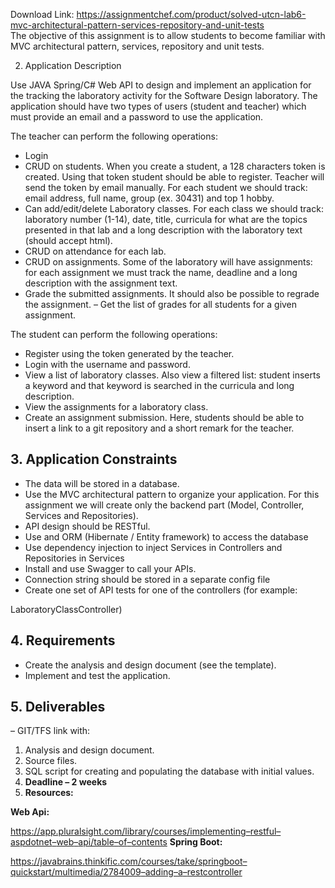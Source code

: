 Download Link: https://assignmentchef.com/product/solved-utcn-lab6-mvc-architectural-pattern-services-repository-and-unit-tests
<br>
The objective of this assignment is to allow students to become familiar with MVC architectural pattern, services, repository and unit tests.

2. Application Description

Use JAVA Spring/C# Web API to design and implement an application for the tracking the laboratory activity for the Software Design laboratory. The application should have two types of users (student and teacher) which must provide an email and a password to use the application.

The teacher can perform the following operations:

<ul>

 <li>Login</li>

 <li>CRUD on students. When you create a student, a 128 characters token is created. Using that token student should be able to register. Teacher will send the token by email manually. For each student we should track: email address, full name, group (ex. 30431) and top 1 hobby.</li>

 <li>Can add/edit/delete Laboratory classes. For each class we should track: laboratory number (1-14), date, title, curricula for what are the topics presented in that lab and a long description with the laboratory text (should accept html).</li>

 <li>CRUD on attendance for each lab.</li>

 <li>CRUD on assignments. Some of the laboratory will have assignments: for each assignment we must track the name, deadline and a long description with the assignment text.</li>

 <li>Grade the submitted assignments. It should also be possible to regrade the assignment. – Get the list of grades for all students for a given assignment.</li>

</ul>

The student can perform the following operations:

<ul>

 <li>Register using the token generated by the teacher.</li>

 <li>Login with the username and password.</li>

 <li>View a list of laboratory classes. Also view a filtered list: student inserts a keyword and that keyword is searched in the curricula and long description.</li>

 <li>View the assignments for a laboratory class.</li>

 <li>Create an assignment submission. Here, students should be able to insert a link to a git repository and a short remark for the teacher.</li>

</ul>




<h2>3. Application Constraints</h2>

<ul>

 <li>The data will be stored in a database.</li>

 <li>Use the MVC architectural pattern to organize your application. For this assignment we will create only the backend part (Model, Controller, Services and Repositories).</li>

 <li>API design should be RESTful.</li>

 <li>Use and ORM (Hibernate / Entity framework) to access the database</li>

 <li>Use dependency injection to inject Services in Controllers and Repositories in Services</li>

 <li>Install and use Swagger to call your APIs.</li>

 <li>Connection string should be stored in a separate config file</li>

 <li>Create one set        of         API      tests     for       one      of         the       controllers       (for example:</li>

</ul>

LaboratoryClassController)

<h2>4. Requirements</h2>

<ul>

 <li>Create the analysis and design document (see the template).</li>

 <li>Implement and test the application.</li>

</ul>

<strong> </strong>

<h2>5. Deliverables</h2>

–    GIT/TFS link with:

<ol>

 <li>Analysis and design document.</li>

 <li>Source files.</li>

 <li>SQL script for creating and populating the database with initial values.</li>

 <li><strong>Deadline – 2 weeks </strong></li>

 <li><strong>Resources: </strong></li>

</ol>

<strong> </strong>

<strong>Web Api: </strong>

<a href="https://app.pluralsight.com/library/courses/implementing-restful-aspdotnet-web-api/table-of-contents">https://app.pluralsight.com/library/courses/implementing</a><a href="https://app.pluralsight.com/library/courses/implementing-restful-aspdotnet-web-api/table-of-contents">–</a><a href="https://app.pluralsight.com/library/courses/implementing-restful-aspdotnet-web-api/table-of-contents">restful</a><a href="https://app.pluralsight.com/library/courses/implementing-restful-aspdotnet-web-api/table-of-contents">–</a><a href="https://app.pluralsight.com/library/courses/implementing-restful-aspdotnet-web-api/table-of-contents">aspdotnet</a><a href="https://app.pluralsight.com/library/courses/implementing-restful-aspdotnet-web-api/table-of-contents">–</a><a href="https://app.pluralsight.com/library/courses/implementing-restful-aspdotnet-web-api/table-of-contents">web</a><a href="https://app.pluralsight.com/library/courses/implementing-restful-aspdotnet-web-api/table-of-contents">–</a><a href="https://app.pluralsight.com/library/courses/implementing-restful-aspdotnet-web-api/table-of-contents">api/table</a><a href="https://app.pluralsight.com/library/courses/implementing-restful-aspdotnet-web-api/table-of-contents">–</a><a href="https://app.pluralsight.com/library/courses/implementing-restful-aspdotnet-web-api/table-of-contents">of</a><a href="https://app.pluralsight.com/library/courses/implementing-restful-aspdotnet-web-api/table-of-contents">–</a><a href="https://app.pluralsight.com/library/courses/implementing-restful-aspdotnet-web-api/table-of-contents">contents</a> <strong>Spring Boot: </strong>

<a href="https://javabrains.thinkific.com/courses/take/springboot-quickstart/multimedia/2784009-adding-a-rest-controller">https://javabrains.thinkific.com/courses/take/springboot</a><a href="https://javabrains.thinkific.com/courses/take/springboot-quickstart/multimedia/2784009-adding-a-rest-controller">–</a><a href="https://javabrains.thinkific.com/courses/take/springboot-quickstart/multimedia/2784009-adding-a-rest-controller">quickstart/multimedia/2784009</a><a href="https://javabrains.thinkific.com/courses/take/springboot-quickstart/multimedia/2784009-adding-a-rest-controller">–</a><a href="https://javabrains.thinkific.com/courses/take/springboot-quickstart/multimedia/2784009-adding-a-rest-controller">adding</a><a href="https://javabrains.thinkific.com/courses/take/springboot-quickstart/multimedia/2784009-adding-a-rest-controller">–</a><a href="https://javabrains.thinkific.com/courses/take/springboot-quickstart/multimedia/2784009-adding-a-rest-controller">a</a><a href="https://javabrains.thinkific.com/courses/take/springboot-quickstart/multimedia/2784009-adding-a-rest-controller">–</a><a href="https://javabrains.thinkific.com/courses/take/springboot-quickstart/multimedia/2784009-adding-a-rest-controller">rest</a><a href="https://javabrains.thinkific.com/courses/take/springboot-quickstart/multimedia/2784009-adding-a-rest-controller">controller</a>

<strong> </strong>